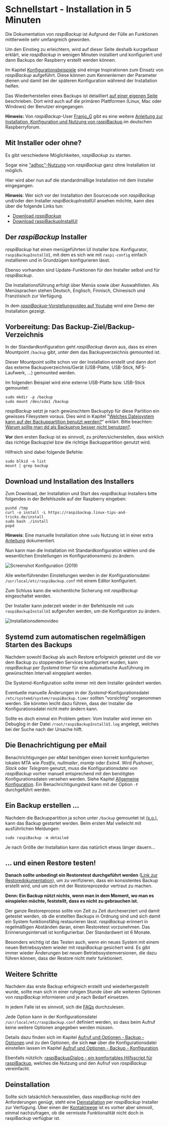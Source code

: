 # Schnellstart - Installation in 5 Minuten

Die Dokumentation von *raspiBackup* ist Aufgrund der Fülle an Funktionen
mittlerweile sehr umfangreich geworden.

Um den Einstieg zu erleichtern, wird auf dieser Seite deshalb kurzgefasst
erklärt, wie *raspiBackup* in wenigen Minuten installiert und konfiguriert
und dann Backups der Raspberry erstellt werden können.

Im Kapitel [Konfigurationsbeispiele](configuration-examples.md) sind einige Inspirationen zum Einsatz von *raspiBackup*
aufgeführt. Diese können zum Kennenlernen der Parameter dienen und damit bei der späteren
Konfiguration während der Installation helfen.

Das Wiederherstellen eines Backups ist detailliert [auf einer eigenen Seite](restore-intro.md) beschrieben.
Dort wird auch auf die primären Plattformen (Linux, Mac oder Windows) der Benutzer eingegangen.

**Hinweis:** Von *raspiBackup*-User [Franjo_G](https://forum-raspberrypi.de/user/57610-franjo-g/) gibt es eine weitere
[Anleitung zur Installation, Konfiguration und Nutzung von raspiBackup](https://forum-raspberrypi.de/article/7-raspibackup-installation-grundeinstellungen-erstes-backup-und-restore/).im deutschen Raspberryforum.


## Mit Installer oder ohne?

Es gibt verschiedene Möglichkeiten, *raspiBackup* zu starten.

Sogar eine ["adhoc"-Nutzung](using-raspibackup-without-installation.md) von *raspiBackup* ganz ohne Installation ist möglich.

Hier wird aber nun auf die standardmäßige Installation mit dem Installer eingegangen.

**Hinweis**: Wer sich vor der Installation den Sourcecode von *raspiBackup* und/oder den Installer
*raspiBackupInstallUI* ansehen möchte, kann dies über die folgende Links tun:

  - [Download *raspiBackup*](https://github.com/framps/raspiBackup/blob/master/raspiBackup.sh)
  - [Download raspiBackupInstallUI](https://github.com/framps/raspiBackup/blob/master/installation/raspiBackupInstallUI.sh)


## Der *raspiBackup* Installer

*raspiBackup* hat einen menügeführten UI Installer bzw. Konfigurator,
`raspiBackupInstallUI`, mit dem es sich wie mit `raspi-config` einfach
installieren und in Grundzügen konfigurieren lässt.

Ebenso vorhanden sind Update-Funktionen für den Installer selbst und für *raspiBackup*.

Die Installationsführung erfolgt über Menüs sowie über Auswahllisten. Als
Menüsprachen stehen Deutsch, Englisch, Finnisch, Chinesisch und Französisch zur Verfügung.

In dem [*raspiBackup*-Vorstellungsvideo auf Youtube](https://youtu.be/PuK_FNK674s)
wird eine Demo der Installation gezeigt.


<a name="backup-directory"></a>
## Vorbereitung: Das Backup-Ziel/Backup-Verzeichnis

In der Standardkonfiguration geht *raspiBackup* davon aus, dass es einen
Mountpoint `/backup` gibt, unter dem das Backupverzeichnis gemounted ist.

Dieser Mountpoint sollte schon vor der Installation erstellt und dann dort
das externe Backupverzeichnis/Gerät (USB-Platte, USB-Stick, NFS-Laufwerk, ...)
gemounted werden.

Im folgenden Beispiel wird eine externe USB-Platte bzw. USB-Stick gemountet:

```
sudo mkdir -p /backup
sudo mount /dev/sda1 /backup
```

*raspiBackup* setzt je nach gewünschtem Backuptyp für diese Partition ein gewisses Filesystem voraus.
Dies wird in Kapitel "[Welches Dateisystem kann auf der Backuppartition benutzt werden?](which-filesystem-can-be-used-on-the-backup-partition.md)" erklärt.
Bitte beachten: [Warum sollte man dd als Backuptyp besser nicht benutzen?](why-shouldn-t-you-use-dd-as-backup-type.md).

**Vor** dem ersten Backup ist es sinnvoll, zu prüfen/sicherstellen, dass wirklich das
richtige Backupziel bzw die richtige Backuppartition genutzt wird.

Hilfreich sind dabei folgende Befehle:

```
sudo blkid -o list
mount | grep backup
```


## Download und Installation des Installers

Zum Download, der Installation und Start des *raspiBackup* Installers bitte
folgendes in der Befehlszeile auf der Raspberry eingeben:

```
pushd /tmp
curl -o install -L https://raspibackup.linux-tips-and-tricks.de/install
sudo bash ./install
popd
```

**Hinweis**: Eine manuelle Installation ohne `sudo` Nutzung ist in einer extra
[Anleitung](manual-installation-and-configuration.md) dokumentiert.

Nun kann man die Installation mit Standardkonfiguration wählen und
die wesentlichen Einstellungen im Konfigurationsmenü zu ändern.

![Screenshot Konfiguration (2019)](images/Screenshot_at_2019-04-10_07-52-15.png)

Alle weiterführenden Einstellungen werden in der Konfigurationsdatei
`/usr/local/etc/raspiBackup.conf` mit einem Editor konfiguriert.

Zum Schluss kann die wöchentliche Sicherung mit *raspiBackup* eingeschaltet werden.

Der Installer kann jederzeit wieder in der Befehlszeile mit
`sudo raspiBackupInstallUI` aufgerufen werden, um die Konfiguration
zu ändern.

![Installationsdemovideo](images/raspiBackupInstall_de.gif)


## Systemd zum automatischen regelmäßigen Starten des Backups

Nachdem sowohl Backup als auch Restore erfolgreich getestet und die vor dem Backup
zu stoppenden Services konfiguriert wurden, kann *raspiBackup* per *Systemd timer*
für eine automatische Ausführung im gewünschten Intervall eingeplant werden.

Die Systemd-Konfiguration sollte immer mit dem Installer geändert werden.

Eventuelle manuelle Änderungen in der *Systemd*-Konfigurationsdatei `/etc/systemd/system/raspiBackup.timer`
sollten "vorsichtig" vorgenommen werden. Sie könnten leicht dazu führen,
dass der Installer die Konfigurationsdatei nicht mehr ändern kann.

Sollte es doch einmal ein Problem geben: Vom Installer wird immer ein Debuglog in der Datei
`/root/raspiBackupInstallUI.log` angelegt, welches bei der Suche nach der Ursache hilft.


## Die Benachrichtigung per eMail

Benachrichtigungen per eMail benötigen einen korrekt konfigurierten lokalen MTA
wie *Postfix*, *nullmailer*, *msmtp* oder *Exim4*. Wird *Pushover*, *Slack* oder *Telegram*
genutzt, muss die Konfigurationsdatei von *raspiBackup* vorher manuell
entsprechend mit den benötigten Konfigurationsdaten versehen werden.
Siehe Kapitel [Allgemeine Konfiguration](general-config-options.md).
Ein Benachrichtigungstest kann mit der Option `-F` durchgeführt werden.



## Ein Backup erstellen ...

Nachdem die Backuppartition ja schon unter `/backup` gemountet ist [(s.o.)](#backup-directory),
kann das Backup gestartet werden. Beim ersten Mal vielleicht mit ausführlichen Meldungen:


```
sudo raspiBackup -m detailed
```

Je nach Größe der Installation kann das natürlich etwas länger dauern...


## ... und einen Restore testen!

**Danach sollte unbedingt ein Restoretest durchgeführt werden** ([Link zur
Restoredokumentation](restore.md)), um zu verifizieren, dass ein konsistentes
Backup erstellt wird, und um sich mit der Restoreprozedur vertraut zu machen.

**Denn:
Ein Backup nützt nichts, wenn man in dem Moment, wo man es einspielen möchte,
feststellt, dass es nicht zu gebrauchen ist.**

Der ganze Restoreprozess sollte von Zeit zu Zeit durchexerziert und damit getestet werden,
ob die erstellten Backups in Ordnung sind und sich damit ein System funktionsfähig
restaurieren lässt. *raspiBackup* erinnert in regelmäßigen Abständen daran,
einen Restoretest vorzunehmen. Das Erinnerungsintervall ist konfigurierbar.
Der Standardwert ist 6 Monate.

Besonders wichtig ist das Testen auch, wenn ein neues System mit einem neuen
Betriebssystem wieder mit *raspiBackup* gesichert wird. Es gibt immer wieder
Änderungen bei neuen Betriebssystemversionen, die dazu führen können, dass der
Restore nicht mehr funktioniert.


<a name="next-steps"></a>
## Weitere Schritte

Nachdem das erste Backup erfolgreich erstellt und wiederhergestellt wurde,
sollte man sich in einer ruhigen Stunde über alle weiteren Optionen von
*raspiBackup* informieren und je nach Bedarf einsetzen.

In jedem Falle ist es sinnvoll, sich die [FAQs](faq.md) durchzulesen.

Jede Option kann in der Konfigurationsdatei `/usr/local/etc/raspiBackup.conf` definiert werden,
so dass beim Aufruf keine weitere Optionen angegeben werden müssen.

Details dazu finden sich im Kapitel [Aufruf und Optionen - Backup - Optionen](backup-options.md)
und zu den Optionen, die sich **nur** über die Konfigurationsdatei einstellen lassen
im Kapitel [Aufruf und Optionen - Backup - Konfiguration](backup-config-options.md).

Ebenfalls nützlich: [raspiBackupDialog - ein komfortables Hilfsscript für raspiBackup](raspibackupdialog-a-convenient-helper-script-for-raspibackup.md),
welches die Nutzung und den Aufruf von *raspiBackup* vereinfacht.

## Deinstallation

Sollte sich tatsächlich herausstellen, dass *raspiBackup* nicht den Anforderungen genügt,
steht eine [Deinstallation](installer.md#deinstallation) per *raspiBackup* Installer zur Verfügung.
Über einen der [Kontaktwege](introduction.md#contact_options) ist es vorher aber sinnvoll, einmal nachzufragen,
ob die vermisste Funktionalität nicht doch in raspiBackup verfügbar ist.

[.status]: translated
[.source]: https://linux-tips-and-tricks.de/de/installation
